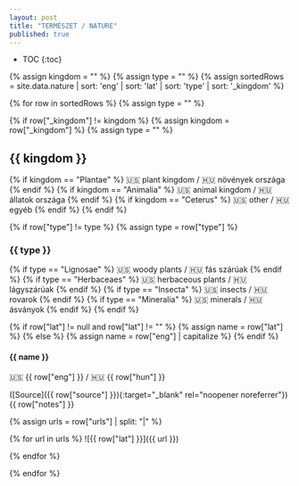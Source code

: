 ```yaml
---
layout: post
title: "TERMÉSZET / NATURE"
published: true
---
```


* TOC
{:toc}

{% assign kingdom = "" %}
{% assign type = "" %}
{% assign sortedRows = site.data.nature | sort: 'eng' | sort: 'lat' | sort: 'type' | sort: '_kingdom' %}

{% for row in sortedRows %}
{% assign type = "" %}

<!-- kingdom -->
{% if row["_kingdom"] != kingdom %}
{% assign kingdom = row["_kingdom"] %}
{% assign type = "" %}

## {{ kingdom }}

{% if kingdom == "Plantae" %}
🇺🇸 plant kingdom / 🇭🇺 növények országa
{% endif %}
{% if kingdom == "Animalia" %}
🇺🇸 animal kingdom / 🇭🇺 állatok országa
{% endif %}
{% if kingdom == "Ceterus" %}
🇺🇸 other / 🇭🇺 egyéb
{% endif %}
{% endif %}

<!-- type -->
{% if row["type"] != type %}
{% assign type = row["type"] %}

### {{ type }}

{% if type == "Lignosae" %}
🇺🇸 woody plants / 🇭🇺 fás szárúak
{% endif %}
{% if type == "Herbaceaes" %}
🇺🇸 herbaceous plants / 🇭🇺 lágyszárúak
{% endif %}
{% if type == "Insecta" %}
🇺🇸 insects / 🇭🇺 rovarok
{% endif %}
{% if type == "Mineralia" %}
🇺🇸 minerals / 🇭🇺 ásványok
{% endif %}
{% endif %}

<!-- name -->
{% if row["lat"] != null and row["lat"] != "" %}
{% assign name = row["lat"] %}
{% else %}
{% assign name = row["eng"] | capitalize %}
{% endif %}

#### {{ name }}

🇺🇸 {{ row["eng"] }} / 🇭🇺 {{ row["hun"] }}

([Source]({{ row["source"] }}){:target="_blank" rel="noopener noreferrer"}) {{ row["notes"] }}

{% assign urls = row["urls"] | split: "|" %}

{% for url in urls %}
![{{ row["lat"] }}]({{ url }})
<!-- {{ url }} -->
{% endfor %}

{% endfor %}
